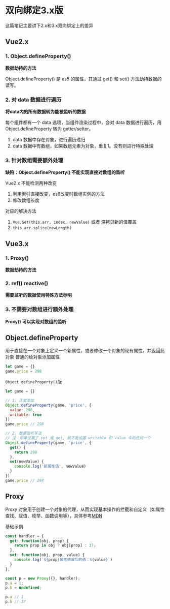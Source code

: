 # 双向绑定3.x版

这篇笔记主要讲下2.x和3.x双向绑定上的差异

## Vue2.x

### 1. Object.defineProperty()

**数据劫持的方法**  

Object.defineProperty() 是 es5 的属性，其通过 get() 和 set() 方法劫持数据的读写。

### 2. 对 data 数据进行遍历

**将data内的所有数据转为能被监听的数据**

每个组件都有一个 data 选项，当组件渲染过程中，会对 data 数据进行遍历，用 Object.defineProperty 转为 getter/setter。

1. data 数据中存在对象，进行遍历递归
2. data 数据中有数组，如果数组元素为对象，重复1。没有则进行特殊处理

### 3. 针对数组需要额外处理

**缺陷：Object.defineProperty() 不能实现直接对数组的监听**  

Vue2.x 不能检测两种改变

1. 利用索引直接改变，es6改变时数组实例的方法
2. 修改数组长度

对应的解决方法

1. `Vue.Set(this.arr, index, newValue)` 或者 深拷贝新的值覆盖
2. `this.arr.splice(newLength)`

## Vue3.x

### 1. Proxy()

**数据劫持的方法**  

### 2. ref() reactive()

**需要监听的数据使用特殊方法标明**

### 3. 不需要对数组进行额外处理

**Proxy() 可以实现对数组的监听**

## Object.defineProperty

用于直接在一个对象上定义一个新属性，或者修改一个对象的现有属性，并返回此对象
普通的给对象添加属性

```js
let game = {}
game.price = 298
```
`Object.defineProperty()`版

```js
let game = {}

// 1. 正常添加
Object.defineProperty(game, 'price', {
  value: 298,
  writable: true
})
game.price // 298

// 2. 数据监听写法
// 注：如果设置了 set 或 get, 就不能设置 writable 和 value 中的任何一个
Object.defineProperty(game, 'price', {
  get() {
    return 298
  },
  set(newValue) {
    console.log('新属性值', newValue)
  }
})
game.price // 298
```

## Proxy

Proxy 对象用于创建一个对象的代理，从而实现基本操作的拦截和自定义（如属性查找、赋值、枚举、函数调用等），具体参考[MDN](https://developer.mozilla.org/zh-CN/docs/Web/JavaScript/Reference/Global_Objects/Proxy)

基础示例

```js
const handler = {
  get: function(obj, prop) {
    return prop in obj ? obj[prop] : 37;
  },
  set: function(obj, prop, value) {
    console.log(`${prop}属性修改后的值：${value}`)
  }
};

const p = new Proxy({}, handler);
p.a = 1;
p.b = undefined;

p.a // 1
p.b // 37
```

